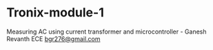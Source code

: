 Tronix-module-1
===============

Measuring AC using current transformer and microcontroller - Ganesh Revanth ECE bgr276@gmail.com
